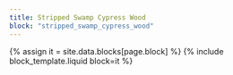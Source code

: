 ```yaml
---
title: Stripped Swamp Cypress Wood
block: "stripped_swamp_cypress_wood"
---
```


{% assign it = site.data.blocks[page.block] %}
{% include block_template.liquid block=it %}

